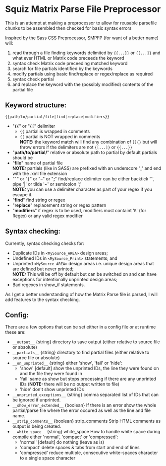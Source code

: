 # Squiz Matrix Parse File Preprocessor

This is an attempt at making a preprocessor to allow for reusable parsefile chunks to be assembled then checked for basic syntax errors

Inspired by the Sass CSS Preprocessor, SMPFP (for want of a better name) will:

1.	read through a file finding keywords delimited by `{{...}}` or `{[...]}` and what ever HTML or Matrix code preceeds the keyword
2.	syntax check Matrix code preceeding matched keyword
3.	search for file partials identified by the keywords
4.	modify partials using basic find/replace or regex/replace as required
5.	syntax check partial
6.	and replace the keyword with the (possibly modified) contents of the partial file

## Keyword structure:
```
{{path/to/partial/file|find|replace|modifiers}}
```

*	"__`{{`__" or "__`{[`__"  delimiter
	*	`{{` partial is wrapped in comments
	*	`{[` partial is NOT wrapped in comments
	<br />__NOTE:__ the keyword match will find any combination of `[]{}` but will throw errors if the delimiters are not `{[...]}` or `{{...}}`
*	"__path/to/partial/__" relative or absolute path to partial by default partials should be
*	"__file__" name of partial file
	<br />__NOTE:__ partials (like in SASS) are prefixed with an underscore '_' and end with the .xml file extension
*	"__<code>&#96;</code>__" or "__`|`__" or "__`~`__" or "__;__" find/replace delimiter can be either backtick '&#96;', pipe '|' or tilda '~' or semicolon ';'
	<br />__NOTE:__ you can use a delimiter character as part of your regex if you escape it.
*	"__find__"  find string or regex
*	"__replace__" replacement string or regex pattern
*	"__modifiers__" if regex is to be used, modifiers must containt '`R`' (for Regex) or any valid regex modifier

## Syntax checking:

Currently, syntax checking checks for:
*	Duplicate IDs in `<MySource_AREA>` design areas;
*	Undefined IDs in `<MySource_Print>` statements; and
*	Unprinted `<MySource_AREA>` design areas  i.e. unique design areas that are defined but never printed;
	<br />__NOTE:__ This will be off by default but can be switched on and can have exceptions for intentionally unprinted design areas;
*	Bad regexes in show_if statements.

As I get a better understanding of how the Matrix Parse file is parsed, I will add features to the syntax checking.

## Config:

There are a few options that can be set either in a config file or at runtime these are:
*	`__output__` {string} directory to save output (either relative to source file or absolute)
*	`__partials__` {string} directory to find partial files (either relative to source file or absolute)
*	`__on_unprinted__` {string} either 'show', 'fail' or 'hide':
	*	'show' [default] show the unprinted IDs, the line they were found on and the file they were found in
	*	'fail' same as show but stops processing if there are any unprinted IDs (__NOTE:__ there will be no output written to file)
	*	'hide' don't show unprinted IDs
*	`__unprinted_exceptions__` {string} comma separated list of IDs that can be ignored if unprinted.
*	`__show_error_extended__` {boolean} If there is an error show the whole partial/parse file where the error occured as well as the line and file name.
*	`__strip_comments__` {boolean} strip_comments Strip HTML comments as output is being created.
*	`__white_space__` {string} white_space How to handle white space during compile either 'normal', 'compact' or 'compressed':
	*	'normal' [default] do nothing (leave as is)
	*	'compact' delete spaces & tabs from start and end of lines
	*	'compressed' reduce multiple, consecutive white-spaces character to a single space character
